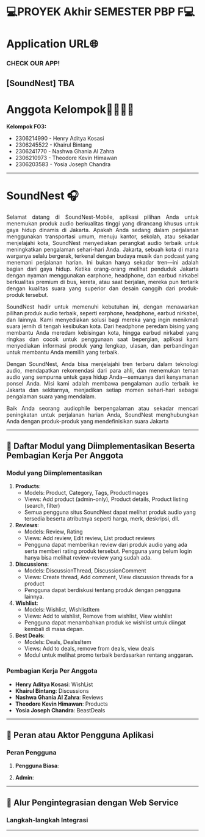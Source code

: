 # 💻PROYEK Akhir SEMESTER PBP F💻

# Application URL🌐
### CHECK OUR APP!
[SoundNest]
TBA
---

# Anggota Kelompok👨‍💻👩‍💻
<b>Kelompok FO3:</b>
<ul>
    <li>2306214990	- Henry Aditya Kosasi</li>
    <li>2306245522	- Khairul Bintang</li>
    <li>2306241770	- Nashwa Ghania Al Zahra</li>
    <li>2306210973	- Theodore Kevin Himawan</li>
    <li>2306203583	- Yosia Joseph Chandra</li>
</ul>

---

# SoundNest 🎧
<div align="justify">
Selamat datang di SoundNest-Mobile, aplikasi pilihan Anda untuk menemukan produk audio berkualitas tinggi yang dirancang khusus untuk gaya hidup dinamis di Jakarta. Apakah Anda sedang dalam perjalanan menggunakan transportasi umum, menuju kantor, sekolah, atau sekadar menjelajahi kota, SoundNest menyediakan perangkat audio terbaik untuk meningkatkan pengalaman sehari-hari Anda.
Jakarta, sebuah kota di mana warganya selalu bergerak, terkenal dengan budaya musik dan podcast yang menemani perjalanan harian. Ini bukan hanya sekadar tren—ini adalah bagian dari gaya hidup. Ketika orang-orang melihat penduduk Jakarta dengan nyaman menggunakan earphone, headphone, dan earbud nirkabel berkualitas premium di bus, kereta, atau saat berjalan, mereka pun tertarik dengan kualitas suara yang superior dan desain canggih dari produk-produk tersebut.

SoundNest hadir untuk memenuhi kebutuhan ini, dengan menawarkan pilihan produk audio terbaik, seperti earphone, headphone, earbud nirkabel, dan lainnya. Kami menyediakan solusi bagi mereka yang ingin menikmati suara jernih di tengah kesibukan kota. Dari headphone peredam bising yang membantu Anda meredam kebisingan kota, hingga earbud nirkabel yang ringkas dan cocok untuk penggunaan saat bepergian, aplikasi kami menyediakan informasi produk yang lengkap, ulasan, dan perbandingan untuk membantu Anda memilih yang terbaik.

Dengan SoundNest, Anda bisa menjelajahi tren terbaru dalam teknologi audio, mendapatkan rekomendasi dari para ahli, dan menemukan teman audio yang sempurna untuk gaya hidup Anda—semuanya dari kenyamanan ponsel Anda. Misi kami adalah membawa pengalaman audio terbaik ke Jakarta dan sekitarnya, menjadikan setiap momen sehari-hari sebagai pengalaman suara yang mendalam.

Baik Anda seorang audiophile berpengalaman atau sekadar mencari peningkatan untuk perjalanan harian Anda, SoundNest menghubungkan Anda dengan produk-produk yang mendefinisikan suara Jakarta
</div>

---

## 📂 Daftar Modul yang Diimplementasikan Beserta Pembagian Kerja Per Anggota
### Modul yang Diimplementasikan
1. **Products**:
   - Models: Product, Category, Tags, ProductImages
   - Views: Add product (admin-only), Product details, Product listing (search, filter)
   - Semua pengguna situs SoundNest dapat melihat produk audio yang tersedia beserta atributnya seperti harga, merk, deskripsi, dll.
2. **Reviews**:
   - Models: Review, Rating
   - Views: Add review, Edit review, List product reviews
   - Pengguna dapat memberikan review dari produk audio yang ada serta memberi rating produk tersebut. Pengguna yang belum login hanya bisa melihat review-review yang sudah ada.
3. **Discussions**:
   - Models: DiscussionThread, DiscussionComment
   - Views: Create thread, Add comment, View discussion threads for a product
   - Pengguna dapat berdiskusi tentang produk dengan pengguna lainnya.
4. **Wishlist**:
   - Models: Wishlist, WishlistItem
   - Views: Add to wishlist, Remove from wishlist, View wishlist
   - Pengguna dapat menambahkan produk ke wishlist untuk diingat kembali di masa depan.
5. **Best Deals**:
   - Models: Deals, DealssItem
   - Views: Add to deals, remove from deals, view deals
   - Modul untuk melihat promo terbaik berdasarkan rentang anggaran.

### Pembagian Kerja Per Anggota
- **Henry Aditya Kosasi**:
    WishList 
- **Khairul Bintang**:
    Discussions
- **Nashwa Ghania Al Zahra**:
    Reviews
- **Theodore Kevin Himawan**:
    Products
- **Yosia Joseph Chandra**:
    BeastDeals
---

## 👥 Peran atau Aktor Pengguna Aplikasi
### Peran Pengguna
1. **Pengguna Biasa**:
  
2. **Admin**:


---

## 🔗 Alur Pengintegrasian dengan Web Service
### Langkah-langkah Integrasi

---
